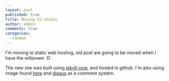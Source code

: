```yaml
---
layout: post
published: true
title: Moving to static
author: admin
comments: true
categories:
  -random
---
```

I'm moving to static web hosting, old post are going to be moved when I have the willpower :D

The new site was built using [jekyll-now](https://github.com/barryclark/jekyll-now "jekyll-now"), and  hosted in github.  I'm also using image found [here](https://www.freepik.com/3ab2ou) and  [disqus](https://disqus.com/) as a comment system.
